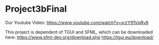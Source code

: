 # Project3bFinal

Our Youtube Video: https://www.youtube.com/watch?v=xrzY91VpRv8

This project is dependent of TGUI and SFML, which can be downloaded here:
https://www.sfml-dev.org/download.php
https://tgui.eu/download/
